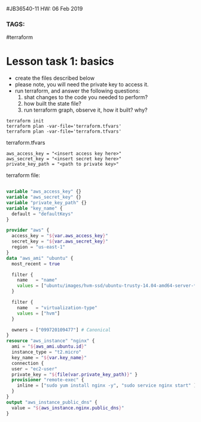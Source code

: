 #JB36540-11 HW: 06 Feb 2019
### TAGS:
\#terraform 
# Lesson task 1: basics

* create the files described below
* please note, you will need the private key to access it. 
* run terraform, and answer the following questions:
  1. shat changes to the code you needed to perform?
  2. how built the state file? 
  3. run terraform graph, observe it, how it built? why?
```jshelllanguage
terraform init
terraform plan -var-file='terraform.tfvars' 
terraform plan -var-file='terraform.tfvars' 
```


terraform.tfvars
```jshelllanguage
aws_access_key = "<insert access key here>"
aws_secret_key = "<insert secret key here>"
private_key_path = "<path to private key>"
```



terraform file:
```terraform

variable "aws_access_key" {} 
variable "aws_secret_key" {} 
variable "private_key_path" {} 
variable "key_name" { 
  default = "defaultKeys" 
} 

provider "aws" { 
  access_key = "${var.aws_access_key}"
  secret_key = "${var.aws_secret_key}"
  region = "us-east-1" 
}
data "aws_ami" "ubuntu" {
  most_recent = true

  filter {
    name   = "name"
    values = ["ubuntu/images/hvm-ssd/ubuntu-trusty-14.04-amd64-server-*"]
  }

  filter {
    name   = "virtualization-type"
    values = ["hvm"]
  }

  owners = ["099720109477"] # Canonical
}
resource "aws_instance" "nginx" { 
  ami = "${aws_ami.ubuntu.id}"
  instance_type = "t2.micro"
  key_name = "${var.key_name}" 
  connection { 
  user = "ec2-user"
  private_key = "${file(var.private_key_path)}" }
  provisioner "remote-exec" { 
    inline = ["sudo yum install nginx -y", "sudo service nginx start" ]
  }
}  
output "aws_instance_public_dns" { 
  value = "${aws_instance.nginx.public_dns}"
} 


```
